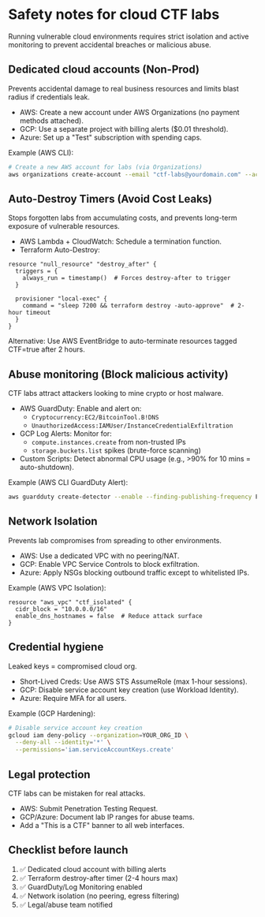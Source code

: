 #  Safety notes for cloud CTF labs

Running vulnerable cloud environments requires strict isolation and active monitoring to prevent accidental breaches 
or malicious abuse. 

## Dedicated cloud accounts (Non-Prod)

Prevents accidental damage to real business resources and limits blast radius if credentials leak.

* AWS: Create a new account under AWS Organizations (no payment methods attached).
* GCP: Use a separate project with billing alerts ($0.01 threshold).
* Azure: Set up a "Test" subscription with spending caps.

Example (AWS CLI):

```bash
# Create a new AWS account for labs (via Organizations)
aws organizations create-account --email "ctf-labs@yourdomain.com" --account-name "RootMe-Cloud-CTF"
```

## Auto-Destroy Timers (Avoid Cost Leaks)

Stops forgotten labs from accumulating costs, and prevents long-term exposure of vulnerable resources.
* AWS Lambda + CloudWatch: Schedule a termination function.
* Terraform Auto-Destroy:

```
resource "null_resource" "destroy_after" {
  triggers = {
    always_run = timestamp()  # Forces destroy-after to trigger
  }

  provisioner "local-exec" {
    command = "sleep 7200 && terraform destroy -auto-approve"  # 2-hour timeout
  }
}
```

Alternative: Use AWS EventBridge to auto-terminate resources tagged CTF=true after 2 hours.

## Abuse monitoring (Block malicious activity)

CTF labs attract attackers looking to mine crypto or host malware.

* AWS GuardDuty: Enable and alert on:
    * `Cryptocurrency:EC2/BitcoinTool.B!DNS`
    * `UnauthorizedAccess:IAMUser/InstanceCredentialExfiltration`
* GCP Log Alerts: Monitor for:
  * `compute.instances.create` from non-trusted IPs
  * `storage.buckets.list` spikes (brute-force scanning)
* Custom Scripts: Detect abnormal CPU usage (e.g., >90% for 10 mins = auto-shutdown).

Example (AWS CLI GuardDuty Alert):

```bash
aws guardduty create-detector --enable --finding-publishing-frequency FIFTEEN_MINUTES
```

## Network Isolation

Prevents lab compromises from spreading to other environments.

* AWS: Use a dedicated VPC with no peering/NAT.
* GCP: Enable VPC Service Controls to block exfiltration.
* Azure: Apply NSGs blocking outbound traffic except to whitelisted IPs.

Example (AWS VPC Isolation):

```
resource "aws_vpc" "ctf_isolated" {
  cidr_block = "10.0.0.0/16"
  enable_dns_hostnames = false  # Reduce attack surface
}
```

## Credential hygiene

Leaked keys = compromised cloud org.

* Short-Lived Creds: Use AWS STS AssumeRole (max 1-hour sessions).
* GCP: Disable service account key creation (use Workload Identity).
* Azure: Require MFA for all users.

Example (GCP Hardening):

```bash
# Disable service account key creation
gcloud iam deny-policy --organization=YOUR_ORG_ID \
  --deny-all --identity='*' \
  --permissions='iam.serviceAccountKeys.create'
```

## Legal protection

CTF labs can be mistaken for real attacks.

* AWS: Submit Penetration Testing Request.
* GCP/Azure: Document lab IP ranges for abuse teams.
* Add a "This is a CTF" banner to all web interfaces.

## Checklist before launch

1. ✅  Dedicated cloud account with billing alerts
2. ✅  Terraform destroy-after timer (2-4 hours max)
3. ✅  GuardDuty/Log Monitoring enabled
4. ✅  Network isolation (no peering, egress filtering)
5. ✅  Legal/abuse team notified


